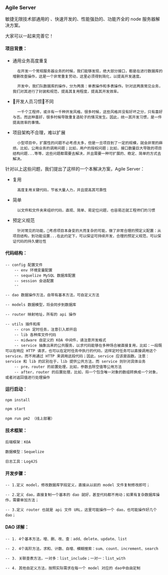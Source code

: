 ### Agile Server

敏捷无限技术部通用的 、快速开发的、性能强劲的、功能齐全的 node 服务器解决方案。 

大家可以一起来完善它！

#### 项目背景：

* 通用业务高度重复

        在开发一个常规服务器业务的时候，我们能够发现，绝大部分接口，都是在进行数据库的增删改查操作，这是一个非常重复劳动，这里必须得到简化，以提高开发速度。

        开发中，我们队数据库的操作，分为两类：单表操作和多表操作。针对这两类常见业务，我们对其进行了封装和规范，提高其复用程度，提高其开发效率。

* 开发人员习惯不同

        一千个工程师，或许有一千种开发风格，很多时候，这些风格并没有好坏之分，只有喜好与否。而这种喜好，很多时候导致重复造轮子的情况发生。因此，统一其开发习惯，是一件提高效率的事情。

* 项目架构不合理，难以扩展

        小型项目中，扩展性的问题不必考虑太多，但是一旦项目到了一定的规模，就会非常的麻烦。比如，公用业务的调用问题；比如，用户的授权问题；比如，接口数量巨大导致的项目结构问题...等等，这些问题都需要去解决，并且需要一种可扩展的、稳定、简单的方式去解决。

针对以上这些问题，我们提出了这样的一个本解决方案，Agile Server：

* 复用

        高度复用关键代码，节省大量人力，并且提高其可靠性

* 简单

        以文件和文件夹来组织代码，直观、简单、易定位问题，也容易迁就工程师们的习惯

* 预定义规范

        针对常见的功能，考虑项目本身变的大而复杂的可能，做了非常合理的预定义配置：从项目结构，到功能设置...在此约定下，可以保证可持续开发，合理的预定义规范，可以保证代码的持久健壮性


#### 代码结构：

    -- config 配置文件
        -- env 环境变量配置
        -- sequelize MySQL 数据库配置
        -- session 会话配置
        -- 

    -- dao 数据操作方法，自带有基本方法，可自定义方法

    -- models 数据模型，将会同步到数据库

    -- router 映射地址，所有的 api 操作

    -- utils 插件和库
        -- cron 定时任务，注意引入即开启
        -- lib 各种库文件代码
        -- midware 自定义的 KOA 中间件，请注意开发格式
        -- service 抽象出来的公共服务，以求代码能够在多种场合被直接复用，比如：一段既可以在响应 HTTP 请求，也可以在定时任务中执行的代码，这样定时任务可以直接调用这个 service，而不用通过 HTTP 来调用这段代码；因此，service 应该是函数。注意：service 和 lib 的区别在于，lib 提供公共方法，而 service 则针对具体业务
        -- pre，router 的前置处理，比如，参数去除空值等公用方法
        -- after，router 的后置处理，比如，将一个包含唯一对象的数组转换成一个对象，或者对返回值进行处理操作

#### 运行启动：

    npm install

    npm start

    npm run pm2 （线上部署）

#### 技术框架：

    后端框架：KOA

    数据模型：Sequelize

    日志工具：Log4JS

#### 开发步骤：

    -- 1.定义 model，修改数据库字段定义，直接从以前的 model 文件复制修改即可；

    -- 2.定义 dao，直接复制一个基本的 dao 就好，甚至代码都不用动；如果有复杂数据库操作，需要单加方法；

    -- 3.定义 router 也就是 api 文件 URL，这里可能操作一个 dao，也可能操作好几个 dao；

#### DAO 详解：

    -- 1. 4个基本方法，增、删、改、查：add、delete、update、list

    -- 2. 4个高阶方法，求和、计数、自增、模糊搜索：sum、count、increment、search

    -- 3. 关联查表方法，一对多：list_include；一对一：list_with

    -- 4. 其他自定义方法，按照实际需求在每一个 model 对应的 dao中自由定制